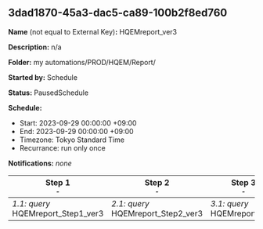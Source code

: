 ## 3dad1870-45a3-dac5-ca89-100b2f8ed760

**Name** (not equal to External Key)**:** HQEMreport_ver3

**Description:** n/a

**Folder:** my automations/PROD/HQEM/Report/

**Started by:** Schedule

**Status:** PausedSchedule

**Schedule:**

* Start: 2023-09-29 00:00:00 +09:00
* End: 2023-09-29 00:00:00 +09:00
* Timezone: Tokyo Standard Time
* Recurrance: run only once

**Notifications:** _none_


| Step 1<br>_<small>-</small>_ | Step 2<br>_<small>-</small>_ | Step 3<br>_<small>-</small>_ |
| --- | --- | --- |
| _1.1: query_<br>HQEMreport_Step1_ver3 | _2.1: query_<br>HQEMreport_Step2_ver3 | _3.1: query_<br>HQEMreport_ver3 |
